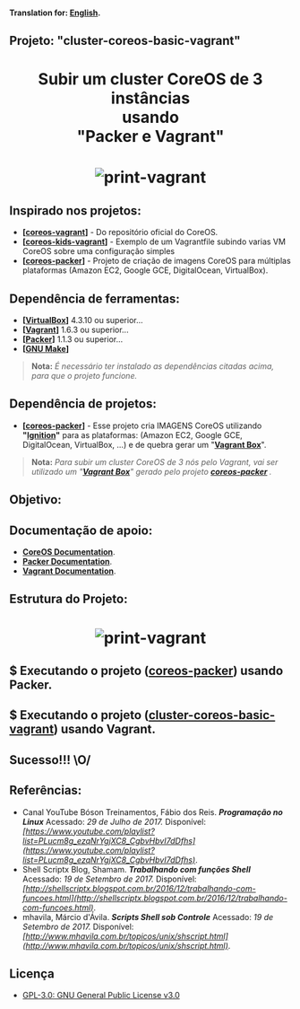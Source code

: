 
#### Translation for: **[English](https://github.com/alisonbuss/cluster-coreos-basic-vagrant/blob/master/README_LANG_EN.md)**. 


## Projeto: "cluster-coreos-basic-vagrant"

<h1 align="center" >
    Subir um cluster CoreOS de 3 instâncias <br/>usando <br/ >"Packer e Vagrant"
</h1>

<h1 align="center" >
    <img src="https://github.com/alisonbuss/cluster-coreos-basic-vagrant/raw/master/files/print-vagrant.png" alt="print-vagrant"/>
</h1>


## Inspirado nos projetos:

* **[[coreos-vagrant](https://github.com/coreos/coreos-vagrant/)]** - Do repositório oficial do CoreOS.
* **[[coreos-kids-vagrant](https://github.com/alisonbuss/coreos-kids-vagrant/)]** - Exemplo de um Vagrantfile subindo varias VM CoreOS sobre uma configuração simples
* **[[coreos-packer](https://github.com/alisonbuss/coreos-packer/)]** - Projeto de criação de imagens CoreOS para múltiplas plataformas (Amazon EC2, Google GCE, DigitalOcean, VirtualBox).


## Dependência de ferramentas:

* **[[VirtualBox](https://www.virtualbox.org/)]** 4.3.10 ou superior...
* **[[Vagrant](https://www.vagrantup.com/)]** 1.6.3 ou superior...
* **[[Packer](https://www.packer.io/)]** 1.1.3 ou superior...
* **[[GNU Make](https://www.gnu.org/software/make/)]**

> **Nota:**
> *É necessário ter instalado as dependências citadas acima, para que o projeto funcione.*


## Dependência de projetos:

* **[[coreos-packer](https://github.com/alisonbuss/coreos-packer/)]** - Esse projeto cria IMAGENS CoreOS utilizando **"[Ignition](https://coreos.com/ignition/docs/latest/)"** para as plataformas: (Amazon EC2, Google GCE, DigitalOcean, VirtualBox, ...) e de quebra gerar um "**[Vagrant Box](https://www.vagrantup.com/docs/boxes/base.html)**".

> **Nota:**
> *Para subir um cluster CoreOS de 3 nós pelo Vagrant, vai ser utilizado um "**[Vagrant Box](https://www.vagrantup.com/docs/boxes/base.html)**" gerado pelo projeto **[coreos-packer](https://github.com/alisonbuss/coreos-packer/)** .*


## Objetivo:



## Documentação de apoio:

* **[CoreOS Documentation](https://coreos.com/os/docs/latest/cluster-architectures.html)**.
* **[Packer Documentation](https://www.packer.io/docs/index.html)**.
* **[Vagrant Documentation](https://www.vagrantup.com/docs/index.html)**.



## Estrutura do Projeto:

<h1 align="center" >
    <img src="https://github.com/alisonbuss/cluster-coreos-basic-vagrant/raw/master/files/diagrama-1.png" alt="print-vagrant"/>
</h1>

## $ Executando o projeto ([coreos-packer](https://github.com/alisonbuss/coreos-packer/)) usando Packer.


## $ Executando o projeto ([cluster-coreos-basic-vagrant](https://github.com/alisonbuss/cluster-coreos-basic-vagrant/)) usando Vagrant.


## Sucesso!!! \O/


## Referências:

* Canal YouTube Bóson Treinamentos, Fábio dos Reis. ***Programação no Linux*** 
  Acessado: *29 de Julho de 2017.*
  Disponível: *[https://www.youtube.com/playlist?list=PLucm8g_ezqNrYgjXC8_CgbvHbvI7dDfhs](https://www.youtube.com/playlist?list=PLucm8g_ezqNrYgjXC8_CgbvHbvI7dDfhs)*.
* Shell Scriptx Blog, Shamam. ***Trabalhando com funções Shell*** 
  Acessado: *19 de Setembro de 2017.*
  Disponível: *[http://shellscriptx.blogspot.com.br/2016/12/trabalhando-com-funcoes.html](http://shellscriptx.blogspot.com.br/2016/12/trabalhando-com-funcoes.html)*.
* mhavila, Márcio d'Ávila. ***Scripts Shell sob Controle*** 
  Acessado: *19 de Setembro de 2017.*
  Disponível: *[http://www.mhavila.com.br/topicos/unix/shscript.html](http://www.mhavila.com.br/topicos/unix/shscript.html)*.


## Licença

- [GPL-3.0: GNU General Public License v3.0](https://github.com/alisonbuss/garden-of-eden/blob/master/LICENSE)
